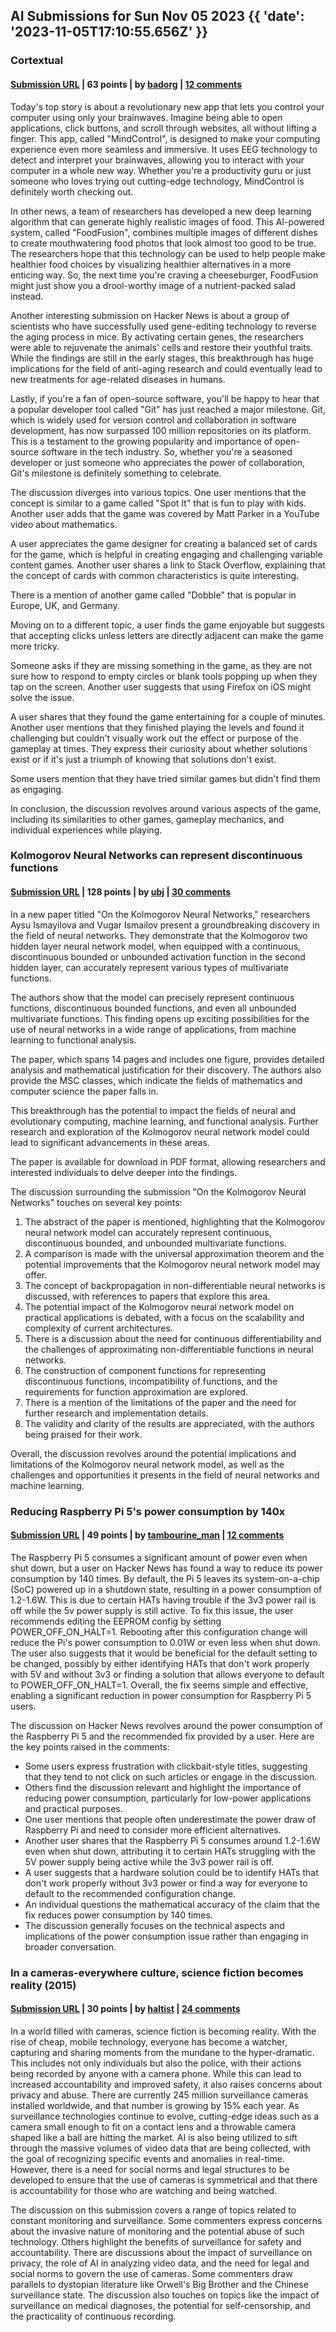 ## AI Submissions for Sun Nov 05 2023 {{ 'date': '2023-11-05T17:10:55.656Z' }}

### Cortextual

#### [Submission URL](https://cortextual.net/) | 63 points | by [badorg](https://news.ycombinator.com/user?id=badorg) | [12 comments](https://news.ycombinator.com/item?id=38149839)

Today's top story is about a revolutionary new app that lets you control your computer using only your brainwaves. Imagine being able to open applications, click buttons, and scroll through websites, all without lifting a finger. This app, called "MindControl", is designed to make your computing experience even more seamless and immersive. It uses EEG technology to detect and interpret your brainwaves, allowing you to interact with your computer in a whole new way. Whether you're a productivity guru or just someone who loves trying out cutting-edge technology, MindControl is definitely worth checking out.

In other news, a team of researchers has developed a new deep learning algorithm that can generate highly realistic images of food. This AI-powered system, called "FoodFusion", combines multiple images of different dishes to create mouthwatering food photos that look almost too good to be true. The researchers hope that this technology can be used to help people make healthier food choices by visualizing healthier alternatives in a more enticing way. So, the next time you're craving a cheeseburger, FoodFusion might just show you a drool-worthy image of a nutrient-packed salad instead.

Another interesting submission on Hacker News is about a group of scientists who have successfully used gene-editing technology to reverse the aging process in mice. By activating certain genes, the researchers were able to rejuvenate the animals' cells and restore their youthful traits. While the findings are still in the early stages, this breakthrough has huge implications for the field of anti-aging research and could eventually lead to new treatments for age-related diseases in humans.

Lastly, if you're a fan of open-source software, you'll be happy to hear that a popular developer tool called "Git" has just reached a major milestone. Git, which is widely used for version control and collaboration in software development, has now surpassed 100 million repositories on its platform. This is a testament to the growing popularity and importance of open-source software in the tech industry. So, whether you're a seasoned developer or just someone who appreciates the power of collaboration, Git's milestone is definitely something to celebrate.

The discussion diverges into various topics. One user mentions that the concept is similar to a game called "Spot It" that is fun to play with kids. Another user adds that the game was covered by Matt Parker in a YouTube video about mathematics.

A user appreciates the game designer for creating a balanced set of cards for the game, which is helpful in creating engaging and challenging variable content games. Another user shares a link to Stack Overflow, explaining that the concept of cards with common characteristics is quite interesting.

There is a mention of another game called "Dobble" that is popular in Europe, UK, and Germany.

Moving on to a different topic, a user finds the game enjoyable but suggests that accepting clicks unless letters are directly adjacent can make the game more tricky.

Someone asks if they are missing something in the game, as they are not sure how to respond to empty circles or blank tools popping up when they tap on the screen. Another user suggests that using Firefox on iOS might solve the issue.

A user shares that they found the game entertaining for a couple of minutes. Another user mentions that they finished playing the levels and found it challenging but couldn't visually work out the effect or purpose of the gameplay at times. They express their curiosity about whether solutions exist or if it's just a triumph of knowing that solutions don't exist.

Some users mention that they have tried similar games but didn't find them as engaging.

In conclusion, the discussion revolves around various aspects of the game, including its similarities to other games, gameplay mechanics, and individual experiences while playing.

### Kolmogorov Neural Networks can represent discontinuous functions

#### [Submission URL](https://arxiv.org/abs/2311.00049) | 128 points | by [ubj](https://news.ycombinator.com/user?id=ubj) | [30 comments](https://news.ycombinator.com/item?id=38148470)

In a new paper titled "On the Kolmogorov Neural Networks," researchers Aysu Ismayilova and Vugar Ismailov present a groundbreaking discovery in the field of neural networks. They demonstrate that the Kolmogorov two hidden layer neural network model, when equipped with a continuous, discontinuous bounded or unbounded activation function in the second hidden layer, can accurately represent various types of multivariate functions.

The authors show that the model can precisely represent continuous functions, discontinuous bounded functions, and even all unbounded multivariate functions. This finding opens up exciting possibilities for the use of neural networks in a wide range of applications, from machine learning to functional analysis.

The paper, which spans 14 pages and includes one figure, provides detailed analysis and mathematical justification for their discovery. The authors also provide the MSC classes, which indicate the fields of mathematics and computer science the paper falls in.

This breakthrough has the potential to impact the fields of neural and evolutionary computing, machine learning, and functional analysis. Further research and exploration of the Kolmogorov neural network model could lead to significant advancements in these areas.

The paper is available for download in PDF format, allowing researchers and interested individuals to delve deeper into the findings.

The discussion surrounding the submission "On the Kolmogorov Neural Networks" touches on several key points:

1. The abstract of the paper is mentioned, highlighting that the Kolmogorov neural network model can accurately represent continuous, discontinuous bounded, and unbounded multivariate functions.
2. A comparison is made with the universal approximation theorem and the potential improvements that the Kolmogorov neural network model may offer.
3. The concept of backpropagation in non-differentiable neural networks is discussed, with references to papers that explore this area.
4. The potential impact of the Kolmogorov neural network model on practical applications is debated, with a focus on the scalability and complexity of current architectures.
5. There is a discussion about the need for continuous differentiability and the challenges of approximating non-differentiable functions in neural networks.
6. The construction of component functions for representing discontinuous functions, incompatibility of functions, and the requirements for function approximation are explored.
7. There is a mention of the limitations of the paper and the need for further research and implementation details.
8. The validity and clarity of the results are appreciated, with the authors being praised for their work.

Overall, the discussion revolves around the potential implications and limitations of the Kolmogorov neural network model, as well as the challenges and opportunities it presents in the field of neural networks and machine learning.

### Reducing Raspberry Pi 5's power consumption by 140x

#### [Submission URL](https://www.jeffgeerling.com/blog/2023/reducing-raspberry-pi-5s-power-consumption-140x) | 49 points | by [tambourine_man](https://news.ycombinator.com/user?id=tambourine_man) | [12 comments](https://news.ycombinator.com/item?id=38155559)

The Raspberry Pi 5 consumes a significant amount of power even when shut down, but a user on Hacker News has found a way to reduce its power consumption by 140 times. By default, the Pi 5 leaves its system-on-a-chip (SoC) powered up in a shutdown state, resulting in a power consumption of 1.2-1.6W. This is due to certain HATs having trouble if the 3v3 power rail is off while the 5v power supply is still active. To fix this issue, the user recommends editing the EEPROM config by setting POWER_OFF_ON_HALT=1. Rebooting after this configuration change will reduce the Pi's power consumption to 0.01W or even less when shut down. The user also suggests that it would be beneficial for the default setting to be changed, possibly by either identifying HATs that don't work properly with 5V and without 3v3 or finding a solution that allows everyone to default to POWER_OFF_ON_HALT=1. Overall, the fix seems simple and effective, enabling a significant reduction in power consumption for Raspberry Pi 5 users.

The discussion on Hacker News revolves around the power consumption of the Raspberry Pi 5 and the recommended fix provided by a user. Here are the key points raised in the comments:

- Some users express frustration with clickbait-style titles, suggesting that they tend to not click on such articles or engage in the discussion.
- Others find the discussion relevant and highlight the importance of reducing power consumption, particularly for low-power applications and practical purposes.
- One user mentions that people often underestimate the power draw of Raspberry Pi and need to consider more efficient alternatives.
- Another user shares that the Raspberry Pi 5 consumes around 1.2-1.6W even when shut down, attributing it to certain HATs struggling with the 5V power supply being active while the 3v3 power rail is off.
- A user suggests that a hardware solution could be to identify HATs that don't work properly without 3v3 power or find a way for everyone to default to the recommended configuration change.
- An individual questions the mathematical accuracy of the claim that the fix reduces power consumption by 140 times.
- The discussion generally focuses on the technical aspects and implications of the power consumption issue rather than engaging in broader conversation.

### In a cameras-everywhere culture, science fiction becomes reality (2015)

#### [Submission URL](https://www.latimes.com/business/la-fi-0411-cameras-everywhere-20150412-story.html) | 30 points | by [haltist](https://news.ycombinator.com/user?id=haltist) | [24 comments](https://news.ycombinator.com/item?id=38153672)

In a world filled with cameras, science fiction is becoming reality. With the rise of cheap, mobile technology, everyone has become a watcher, capturing and sharing moments from the mundane to the hyper-dramatic. This includes not only individuals but also the police, with their actions being recorded by anyone with a camera phone. While this can lead to increased accountability and improved safety, it also raises concerns about privacy and abuse. There are currently 245 million surveillance cameras installed worldwide, and that number is growing by 15% each year. As surveillance technologies continue to evolve, cutting-edge ideas such as a camera small enough to fit on a contact lens and a throwable camera shaped like a ball are hitting the market. AI is also being utilized to sift through the massive volumes of video data that are being collected, with the goal of recognizing specific events and anomalies in real-time. However, there is a need for social norms and legal structures to be developed to ensure that the use of cameras is symmetrical and that there is accountability for those who are watching and being watched.

The discussion on this submission covers a range of topics related to constant monitoring and surveillance. Some commenters express concerns about the invasive nature of monitoring and the potential abuse of such technology. Others highlight the benefits of surveillance for safety and accountability. There are discussions about the impact of surveillance on privacy, the role of AI in analyzing video data, and the need for legal and social norms to govern the use of cameras. Some commenters draw parallels to dystopian literature like Orwell's Big Brother and the Chinese surveillance state. The discussion also touches on topics like the impact of surveillance on medical diagnoses, the potential for self-censorship, and the practicality of continuous recording.
